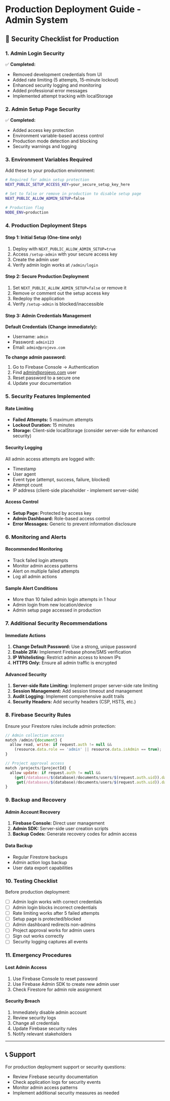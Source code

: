 # Production Deployment Guide - Admin System

## 🔐 Security Checklist for Production

### 1. Admin Login Security
✅ **Completed:**
- Removed development credentials from UI
- Added rate limiting (5 attempts, 15-minute lockout)
- Enhanced security logging and monitoring
- Added professional error messages
- Implemented attempt tracking with localStorage

### 2. Admin Setup Page Security
✅ **Completed:**
- Added access key protection
- Environment variable-based access control
- Production mode detection and blocking
- Security warnings and logging

### 3. Environment Variables Required

Add these to your production environment:

```bash
# Required for admin setup protection
NEXT_PUBLIC_SETUP_ACCESS_KEY=your_secure_setup_key_here

# Set to false or remove in production to disable setup page
NEXT_PUBLIC_ALLOW_ADMIN_SETUP=false

# Production flag
NODE_ENV=production
```

### 4. Production Deployment Steps

#### Step 1: Initial Setup (One-time only)
1. Deploy with `NEXT_PUBLIC_ALLOW_ADMIN_SETUP=true`
2. Access `/setup-admin` with your secure access key
3. Create the admin user
4. Verify admin login works at `/admin/login`

#### Step 2: Secure Production Deployment
1. Set `NEXT_PUBLIC_ALLOW_ADMIN_SETUP=false` or remove it
2. Remove or comment out the setup access key
3. Redeploy the application
4. Verify `/setup-admin` is blocked/inaccessible

#### Step 3: Admin Credentials Management
**Default Credentials (Change immediately):**
- Username: `admin`
- Password: `admin123`
- Email: `admin@projevo.com`

**To change admin password:**
1. Go to Firebase Console → Authentication
2. Find admin@projevo.com user
3. Reset password to a secure one
4. Update your documentation

### 5. Security Features Implemented

#### Rate Limiting
- **Failed Attempts:** 5 maximum attempts
- **Lockout Duration:** 15 minutes
- **Storage:** Client-side localStorage (consider server-side for enhanced security)

#### Security Logging
All admin access attempts are logged with:
- Timestamp
- User agent
- Event type (attempt, success, failure, blocked)
- Attempt count
- IP address (client-side placeholder - implement server-side)

#### Access Control
- **Setup Page:** Protected by access key
- **Admin Dashboard:** Role-based access control
- **Error Messages:** Generic to prevent information disclosure

### 6. Monitoring and Alerts

#### Recommended Monitoring
- Track failed login attempts
- Monitor admin access patterns
- Alert on multiple failed attempts
- Log all admin actions

#### Sample Alert Conditions
- More than 10 failed admin login attempts in 1 hour
- Admin login from new location/device
- Admin setup page accessed in production

### 7. Additional Security Recommendations

#### Immediate Actions
1. **Change Default Password:** Use a strong, unique password
2. **Enable 2FA:** Implement Firebase phone/SMS verification
3. **IP Whitelisting:** Restrict admin access to known IPs
4. **HTTPS Only:** Ensure all admin traffic is encrypted

#### Advanced Security
1. **Server-side Rate Limiting:** Implement proper server-side rate limiting
2. **Session Management:** Add session timeout and management
3. **Audit Logging:** Implement comprehensive audit trails
4. **Security Headers:** Add security headers (CSP, HSTS, etc.)

### 8. Firebase Security Rules

Ensure your Firestore rules include admin protection:

```javascript
// Admin collection access
match /admin/{document} {
  allow read, write: if request.auth != null && 
    (resource.data.role == 'admin' || resource.data.isAdmin == true);
}

// Project approval access
match /projects/{projectId} {
  allow update: if request.auth != null && 
    (get(/databases/$(database)/documents/users/$(request.auth.uid)).data.role == 'admin' ||
     get(/databases/$(database)/documents/users/$(request.auth.uid)).data.isAdmin == true);
}
```

### 9. Backup and Recovery

#### Admin Account Recovery
1. **Firebase Console:** Direct user management
2. **Admin SDK:** Server-side user creation scripts
3. **Backup Codes:** Generate recovery codes for admin access

#### Data Backup
- Regular Firestore backups
- Admin action logs backup
- User data export capabilities

### 10. Testing Checklist

Before production deployment:

- [ ] Admin login works with correct credentials
- [ ] Admin login blocks incorrect credentials
- [ ] Rate limiting works after 5 failed attempts
- [ ] Setup page is protected/blocked
- [ ] Admin dashboard redirects non-admins
- [ ] Project approval works for admin users
- [ ] Sign out works correctly
- [ ] Security logging captures all events

### 11. Emergency Procedures

#### Lost Admin Access
1. Use Firebase Console to reset password
2. Use Firebase Admin SDK to create new admin user
3. Check Firestore for admin role assignment

#### Security Breach
1. Immediately disable admin account
2. Review security logs
3. Change all credentials
4. Update Firebase security rules
5. Notify relevant stakeholders

---

## 📞 Support

For production deployment support or security questions:
- Review Firebase security documentation
- Check application logs for security events
- Monitor admin access patterns
- Implement additional security measures as needed
